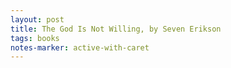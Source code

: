 ```yaml
---
layout: post
title: The God Is Not Willing, by Seven Erikson
tags: books
notes-marker: active-with-caret
---
```

